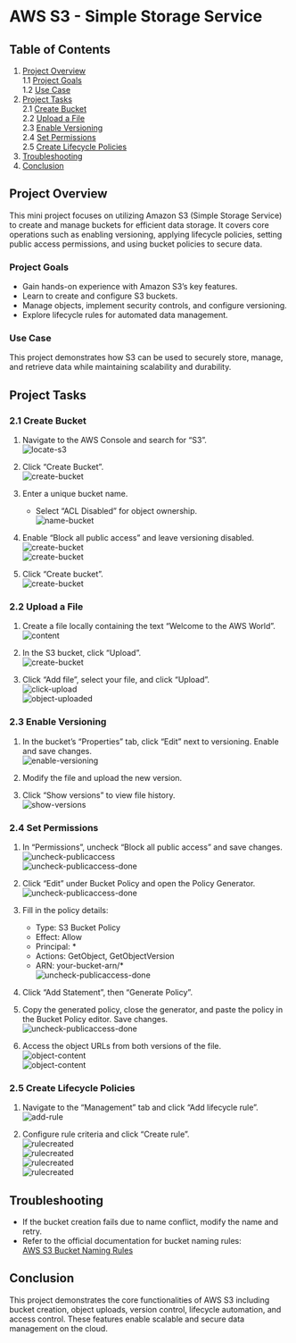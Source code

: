 # AWS S3 - Simple Storage Service

## Table of Contents
1. [Project Overview](#project-overview)  
    1.1 [Project Goals](#project-goals)  
    1.2 [Use Case](#use-case)  
2. [Project Tasks](#project-tasks)  
    2.1 [Create Bucket](#21-create-bucket)  
    2.2 [Upload a File](#22-upload-a-file)  
    2.3 [Enable Versioning](#23-enable-versioning)  
    2.4 [Set Permissions](#24-set-permissions)  
    2.5 [Create Lifecycle Policies](#25-create-lifecycle-policies)  
3. [Troubleshooting](#troubleshooting)  
4. [Conclusion](#conclusion)  


## Project Overview

This mini project focuses on utilizing Amazon S3 (Simple Storage Service) to create and manage buckets for efficient data storage. It covers core operations such as enabling versioning, applying lifecycle policies, setting public access permissions, and using bucket policies to secure data.

### Project Goals

- Gain hands-on experience with Amazon S3’s key features.
- Learn to create and configure S3 buckets.
- Manage objects, implement security controls, and configure versioning.
- Explore lifecycle rules for automated data management.

### Use Case

This project demonstrates how S3 can be used to securely store, manage, and retrieve data while maintaining scalability and durability.


## Project Tasks

### 2.1 Create Bucket

1. Navigate to the AWS Console and search for “S3”.  
   ![locate-s3](images/Snipaste_2025-03-22_15-29-30.png)

2. Click “Create Bucket”.  
   ![create-bucket](images/createbucket.png)

3. Enter a unique bucket name.  
   - Select “ACL Disabled” for object ownership.  
   ![name-bucket](images/namebucket.png)

4. Enable “Block all public access” and leave versioning disabled.  
   ![create-bucket](images/enableblockallpublicaccess.png)  
   ![create-bucket](images/disablebucketkey.png)

5. Click “Create bucket”.  
   ![create-bucket](images/bucketcreated.png)

### 2.2 Upload a File

1. Create a file locally containing the text “Welcome to the AWS World”.  
   ![content](images/objectcontent.png)

2. In the S3 bucket, click “Upload”.  
   ![create-bucket](images/uploadobject.png)

3. Click “Add file”, select your file, and click “Upload”.  
   ![click-upload](images/clickupload.png)  
   ![object-uploaded](images/objectuploaded.png)

### 2.3 Enable Versioning

1. In the bucket’s “Properties” tab, click “Edit” next to versioning. Enable and save changes.  
   ![enable-versioning](images/enablebucketversioning.png)

2. Modify the file and upload the new version.

3. Click “Show versions” to view file history.  
   ![show-versions](images/clickshowversions.png)

### 2.4 Set Permissions

1. In “Permissions”, uncheck “Block all public access” and save changes.  
   ![uncheck-publicaccess](images/uncheckblockpublicaccess.png)  
   ![uncheck-publicaccess-done](images/unblockpublicaccesssuccessful.png)

2. Click “Edit” under Bucket Policy and open the Policy Generator.  
   ![uncheck-publicaccess-done](images/clickeditbucketpolicy.png)

3. Fill in the policy details:  
   - Type: S3 Bucket Policy  
   - Effect: Allow  
   - Principal: *  
   - Actions: GetObject, GetObjectVersion  
   - ARN: your-bucket-arn/*  
   ![uncheck-publicaccess-done](images/awspolicygeneratorform.png)

4. Click “Add Statement”, then “Generate Policy”.

5. Copy the generated policy, close the generator, and paste the policy in the Bucket Policy editor. Save changes.  
   ![uncheck-publicaccess-done](images/pastepolicygenerated.png)

6. Access the object URLs from both versions of the file.  
   ![object-content](images/objectcontent.png)  
   ![object-content](images/objectcontent2.png)

### 2.5 Create Lifecycle Policies

1. Navigate to the “Management” tab and click “Add lifecycle rule”.  
   ![add-rule](images/createlifecyclerule.png)

2. Configure rule criteria and click “Create rule”.  
   ![rulecreated](images/lifecycleruleconfig.png)  
   ![rulecreated](images/lifecycleruleconfig2.png)  
   ![rulecreated](images/lifecycleruleaction.png)  
   ![rulecreated](images/createrulesuccessfully.png)


## Troubleshooting

- If the bucket creation fails due to name conflict, modify the name and retry.
- Refer to the official documentation for bucket naming rules:  
  [AWS S3 Bucket Naming Rules](https://docs.aws.amazon.com/AmazonS3/latest/userguide/bucketnamingrules.html)


## Conclusion

This project demonstrates the core functionalities of AWS S3 including bucket creation, object uploads, version control, lifecycle automation, and access control. These features enable scalable and secure data management on the cloud.
